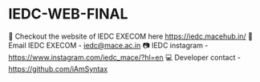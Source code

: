# IEDC-WEB-FINAL
🔗 Checkout the website of IEDC EXECOM here  https://iedc.macehub.in/
📧 Email IEDC EXECOM - iedc@mace.ac.in
📷 IEDC instagram - https://www.instagram.com/iedc_mace/?hl=en
💻 Developer contact - https://github.com/iAmSyntax
